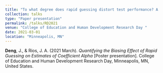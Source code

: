 ```yaml
---
title: "To what degree does rapid guessing distort test performance? A meta-analytic investigation"
collection: talks
type: "Paper presentation"
permalink: /talks/RD2021
venue: "College of Education and Human Development Research Day "
date: 2021-03-01
location: "Minneapolis, MN"
---
```



**Deng**, J., & Rios, J. A. (2021 March). <i>Quantifying the Biasing Effect of Rapid Guessing on Estimates of Coefficient Alpha </i>[Poster presentation]. College of Education and Human Development Research Day, Minneapolis, MN, United States. 